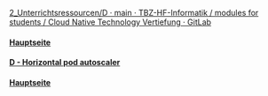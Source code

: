 [2_Unterrichtsressourcen/D · main · TBZ-HF-Informatik / modules for students / Cloud Native Technology Vertiefung · GitLab](https://gitlab.com/ch-tbz-hf/Stud/v-cnt/-/tree/main/2_Unterrichtsressourcen/D)
#### [Hauptseite](/README.md)



#### [D - Horizontal pod autoscaler](/aufgaben/D%20-%20Horizontal%20pod%20autoscaler.md)
#### [Hauptseite](/README.md)